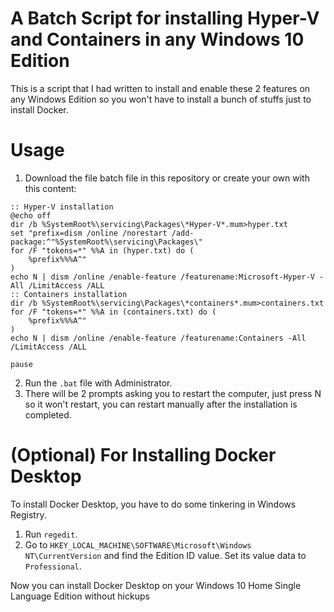 # A Batch Script for installing Hyper-V and Containers in any Windows 10 Edition
This is a script that I had written to install and enable these 2 features on any Windows Edition so you won't have to install a bunch of stuffs just to install Docker.

# Usage
1. Download the file batch file in this repository or create your own with this content:
```
:: Hyper-V installation
@echo off
dir /b %SystemRoot%\servicing\Packages\*Hyper-V*.mum>hyper.txt
set "prefix=dism /online /norestart /add-package:^"%SystemRoot%\servicing\Packages\"
for /F "tokens=*" %%A in (hyper.txt) do (
    %prefix%%%A^"
)
echo N | dism /online /enable-feature /featurename:Microsoft-Hyper-V -All /LimitAccess /ALL
:: Containers installation
dir /b %SystemRoot%\servicing\Packages\*containers*.mum>containers.txt
for /F "tokens=*" %%A in (containers.txt) do (
    %prefix%%%A^"
)
echo N | dism /online /enable-feature /featurename:Containers -All /LimitAccess /ALL

pause
```
2. Run the ```.bat``` file with Administrator.
3. There will be 2 prompts asking you to restart the computer, just press N so it won't restart, you can restart manually after the installation is completed.

# (Optional) For Installing Docker Desktop
To install Docker Desktop, you have to do some tinkering in Windows Registry.
1. Run ```regedit```.
2. Go to ```HKEY_LOCAL_MACHINE\SOFTWARE\Microsoft\Windows NT\CurrentVersion``` and find the Edition ID value. Set its value data to ```Professional```. 

Now you can install Docker Desktop on your Windows 10 Home Single Language Edition without hickups
